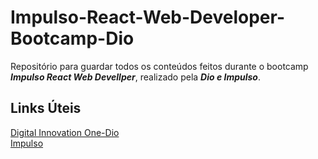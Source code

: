 # Impulso-React-Web-Developer-Bootcamp-Dio
Repositório para guardar todos os conteúdos feitos durante o bootcamp ***Impulso React Web Devellper***, realizado pela ***Dio e Impulso***.

## Links Úteis
[Digital Innovation One-Dio](https://web.digitalinnovation.one/home)<br>
[Impulso](https://impulso.network/)

